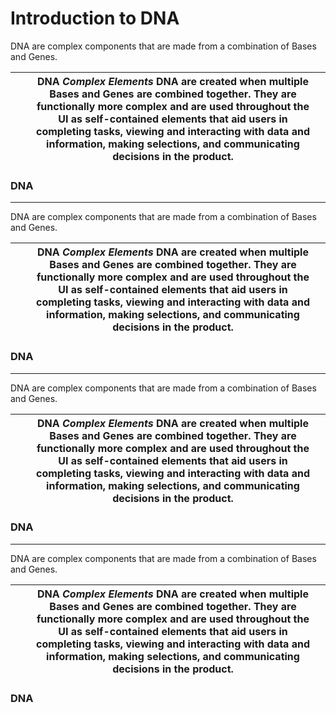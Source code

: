 # Introduction to DNA

DNA are complex components that are made from a combination of Bases and Genes.

|     |     | **DNA** _Complex Elements_ DNA are created when multiple Bases and Genes are combined together. They are functionally more complex and are used throughout the UI as self-contained elements that aid users in completing tasks, viewing and interacting with data and information, making selections, and communicating decisions in the product. |     |
| --- | --- | -------------------------------------------------------------------------------------------------------------------------------------------------------------------------------------------------------------------------------------------------------------------------------------------------------------------------------------------------- | --- |

### DNA

---

DNA are complex components that are made from a combination of Bases and Genes.

|     |     | **DNA** _Complex Elements_ DNA are created when multiple Bases and Genes are combined together. They are functionally more complex and are used throughout the UI as self-contained elements that aid users in completing tasks, viewing and interacting with data and information, making selections, and communicating decisions in the product. |     |
| --- | --- | -------------------------------------------------------------------------------------------------------------------------------------------------------------------------------------------------------------------------------------------------------------------------------------------------------------------------------------------------- | --- |

### DNA

---

DNA are complex components that are made from a combination of Bases and Genes.

|     |     | **DNA** _Complex Elements_ DNA are created when multiple Bases and Genes are combined together. They are functionally more complex and are used throughout the UI as self-contained elements that aid users in completing tasks, viewing and interacting with data and information, making selections, and communicating decisions in the product. |     |
| --- | --- | -------------------------------------------------------------------------------------------------------------------------------------------------------------------------------------------------------------------------------------------------------------------------------------------------------------------------------------------------- | --- |

### DNA

---

DNA are complex components that are made from a combination of Bases and Genes.

|     |     | **DNA** _Complex Elements_ DNA are created when multiple Bases and Genes are combined together. They are functionally more complex and are used throughout the UI as self-contained elements that aid users in completing tasks, viewing and interacting with data and information, making selections, and communicating decisions in the product. |     |
| --- | --- | -------------------------------------------------------------------------------------------------------------------------------------------------------------------------------------------------------------------------------------------------------------------------------------------------------------------------------------------------- | --- |

### DNA
